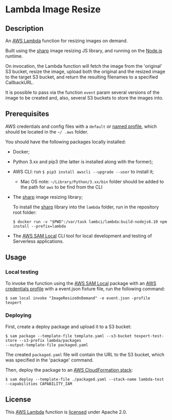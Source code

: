 # Lambda Image Resize 

## Description

An [AWS Lambda][aws_lambda] function for resizing images on demand.

Built using the [sharp][sharp] image resizing JS library, and running on the [Node.js][nodejs] runtime.  

On invocation, the Lambda function will fetch the image from the 'original' S3 bucket, resize the image, upload both 
the original and the resized image to the target S3 bucket, and return the resulting filenames to a specified 
CallbackURL. 

It is possible to pass via the function `event` param several versions of the image to be created and, also, several 
S3 buckets to store the images into.


## Prerequisites

AWS credentials and config files with a `default` or [named profile][aws_profile], which should be located in the `~/
.aws` folder.

You should have the following packages locally installed:

- Docker;
- Python 3.xx and pip3 (the latter is installed along with the former);
- AWS CLI: run `$ pip3 install awscli --upgrade --user` to install it;
    - Mac OS note: `~/Library/Python/3.xx/bin` folder should be added to the path for `aws` to be find from the CLI

- The [sharp][sharp] image resizing library;

  To install the [sharp][sharp] library into the `lambda` folder, run in the repository root folder:

    ```
    $ docker run -v "$PWD":/var/task lambci/lambda:build-nodejs6.10 npm install --prefix=lambda
    ```

- The [AWS SAM Local][aws_sam_local] CLI tool for local development and testing of Serverless applications.


## Usage

### Local testing

To invoke the function using the [AWS SAM Local][aws_sam_local] package with an [AWS credentials profile][aws_profile] 
with a event.json 
fixture 
file, run the following command:

```
$ sam local invoke "ImageResizeOnDemand" -e event.json -profile texpert
```


### Deploying

First, create a deploy package and upload it to a S3 bucket:

```
$ sam package --template-file template.yaml --s3-bucket texpert-test-store --s3-prefix lambda/packages 
--output-template-file packaged.yaml
```

The created `packaged.yaml` file will contain the URL to the S3 bucket, which was specified in the 'package' command.

Then, deploy the package to an [AWS CloudFormation stack][aws_cloudformation]:

```
$ sam deploy --template-file ./packaged.yaml --stack-name lambda-test --capabilities CAPABILITY_IAM
```

## License

This [AWS Lambda][aws_lambda] function is [licensed][license] under Apache 2.0.


[aws_cloudformation]: https://aws.amazon.com/cloudformation/
[aws_lambda]: https://aws.amazon.com/lambda/
[aws_profile]: https://docs.aws.amazon.com/cli/latest/userguide/cli-multiple-profiles.html
[aws_sam_local]: https://github.com/awslabs/aws-sam-local#package-and-deploy-to-lambda
[license]: LICENSE
[nodejs]: https://nodejs.org/en/
[sharp]: https://github.com/lovell/sharp
